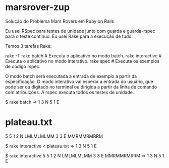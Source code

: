 # marsrover-zup
Solução do Problema Mars Rovers em Ruby on Rails

Eu usei RSpec para testes de unidade junto com guarda e guarda-rspec para o teste contínuo. Eu usei Rake para a execução de tudo.

Temos 3 tarefas Rake: 

 rake -T
rake batch        # Executa o aplicativo no modo batch.
rake interactive  # Executa o aplicativo no modo interativo.
rake spec         # Executa os exemplos de código rspec.

O modo batch será executada a entrada de exemplo a partir da especificação.
O modo interativo vai esperar a entrada do usuário, que pode ser ou digitado no terminal ou dirigida a partir da linha de comando com atribuições.
A rspec executa todos os testes de unidade.

$ rake batch
=> 1 3 N 5 1 E

# plateau.txt

5 5
1 2 N
LMLMLMLMM
3 3 E
MMRMMRMRRM

$ rake interactive < plateau.txt
=> 1 3 N 5 1 E

$ rake interactive
5 5
1 2 N
LMLMLMLMM
3 3 E
MMRMMRMRRM
<Control-D>
=> 1 3 N 5 1 E



